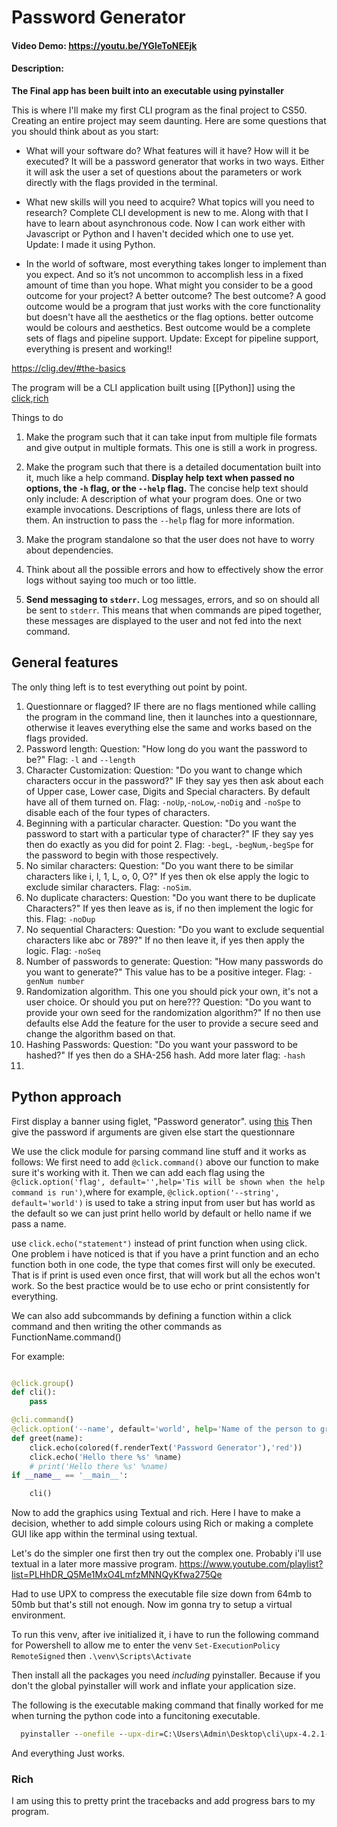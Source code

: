 
# Password Generator
#### Video Demo: https://youtu.be/YGleToNEEjk
#### Description:

**The Final app has been built into an executable using pyinstaller**

This is where I'll make my first CLI program as the final project to CS50.
Creating an entire project may seem daunting. Here are some questions that you should think about as you start:

- What will your software do? What features will it have? How will it be executed?
  It will be a password generator that works in two ways. Either it will ask the user a set of questions about the parameters or work directly with the flags provided in the terminal.
- What new skills will you need to acquire? What topics will you need to research?
  Complete CLI development is new to me. Along with that I have to learn about asynchronous code. Now I can work either with Javascript or Python and I haven't decided which one to use yet.
  Update: I made it using Python.

- In the world of software, most everything takes longer to implement than you expect. And so it’s not uncommon to accomplish less in a fixed amount of time than you hope. What might you consider to be a good outcome for your project? A better outcome? The best outcome?
  A good outcome would be a program that just works with the core functionality but doesn't have all the aesthetics or the flag options. 
  better outcome would be colours and aesthetics.
  Best outcome would be a complete sets of flags and pipeline support.
  Update: Except for pipeline support, everything is present and working!!

https://clig.dev/#the-basics

The program will be a CLI application built using [[Python]] using the [click](https://click.palletsprojects.com/en/8.1.x/),[rich](https://github.com/Textualize/rich)


Things to do
1. Make the program such that it can take input from multiple file formats and give output in multiple formats.
This one is still a work in progress.

2. Make the program such that there is a detailed documentation built into it, much like a help command.
   **Display help text when passed no options, the `-h` flag, or the `--help` flag.**
   The concise help text should only include:
   A description of what your program does.
   One or two example invocations.
   Descriptions of flags, unless there are lots of them.
   An instruction to pass the `--help` flag for more information.
3. Make the program standalone so that the user does not have to worry about dependencies.
4. Think about all the possible errors and how to effectively show the error logs without saying too much or too little.
5. **Send messaging to `stderr`.** Log messages, errors, and so on should all be sent to `stderr`. This means that when commands are piped together, these messages are displayed to the user and not fed into the next command.

## General features
The only thing left is to test everything out point by point. 

1. Questionnare or flagged?
   IF there are no flags mentioned while calling the program in the command line, then it launches into a questionnare, otherwise it leaves everything else the same and works based on the flags provided. 
2. Password length: 
   Question: "How long do you want the password to be?"
   Flag: `-l` and `--length`
3. Character Customization:
   Question: "Do you want to change which characters occur in the password?"
   IF they say yes then ask about each of Upper case, Lower case, Digits and Special characters.
   By default have all of them turned on. 
   Flag: `-noUp`,`-noLow`,`-noDig` and `-noSpe` to disable each of the four types of characters. 
4. Beginning with a particular character. 
   Question: "Do you want the password to start with a particular type of character?"
   IF they say yes then do exactly as you did for point 2. 
   Flag: `-begL`, `-begNum`,`-begSpe` for the password to begin with those respectively. 
5. No similar characters:
   Question: "Do you want there to be similar characters like i, l, 1, L, o, 0, O?"
   If yes then ok else apply the logic to exclude similar characters.
   Flag: `-noSim`.
6. No duplicate characters:
   Question: "Do you want there to be duplicate Characters?"
   If yes then leave as is, if no then implement the logic for this. 
   Flag: `-noDup`
7. No sequential Characters:
   Question: "Do you want to exclude sequential characters like abc or 789?"
   If no then leave it, if yes then apply the logic.
   Flag: `-noSeq`
8. Number of passwords to generate:
   Question: "How many passwords do you want to generate?"
   This value has to be a positive integer. 
   Flag: `-genNum number` 
9. Randomization algorithm. This one you should pick your own, it's not a user choice. Or should you put on here???
   Question: "Do you want to provide your own seed for the randomization algorithm?"
   If no then use defaults else Add the feature for the user to provide a secure seed and change the algorithm based on that.
10. Hashing Passwords:
    Question: "Do you want your password to be hashed?"
    If yes then do a SHA-256 hash. Add more later
    flag: `-hash`
11. 
## Python approach

First display a banner using figlet, "Password generator". using [this](https://towardsdatascience.com/prettify-your-terminal-text-with-termcolor-and-pyfiglet-880de83fda6b)
Then give the password if arguments are given else start the questionnare

We use the click module for parsing command line stuff and it works as follows:
We first need to add `@click.command()` above our function to make sure it's working with it.
Then we can add each flag using the `@click.option('flag', default='',help='Tis will be shown when the help command is run')`,where for example, `@click.option('--string', default='world')` is used to take a string input from user but has world as the default so we can just print hello world by default or hello name if we pass a name. 

use `click.echo("statement")` instead of print function when using click. One problem i have noticed is that if you have a print function and an echo function both in one code, the type that comes first will only be executed. That is if print is used even once first, that will work but all the echos won't work.
So the best practice would be to use echo or print consistently for everything.

We can also add subcommands by defining a function within a click command and then writing the other commands as FunctionName.command()

For example:
```python

@click.group()
def cli():
    pass 

@cli.command()
@click.option('--name', default='world', help='Name of the person to greet.')
def greet(name):
    click.echo(colored(f.renderText('Password Generator'),'red'))
    click.echo('Hello there %s' %name)
    # print('Hello there %s' %name)
if __name__ == '__main__':

    cli()
```


Now to add the graphics using Textual and rich.
Here I have to make a decision, whether to add simple colours using Rich or making a complete GUI like app within the terminal using textual.

Let's do the simpler one first then try out the complex one. Probably i'll use textual in a later more massive program. https://www.youtube.com/playlist?list=PLHhDR_Q5Me1MxO4LmfzMNNQyKfwa275Qe

Had to use UPX to compress the executable file size down from 64mb to 50mb but that's still not enough.
Now im gonna try to setup a virtual environment.

To run this venv, after ive initialized it, i have to run the following command for Powershell to allow me to enter the venv
`Set-ExecutionPolicy RemoteSigned`
then `.\venv\Scripts\Activate`

Then install all the packages you need *including* pyinstaller. Because if you don't the global pyinstaller will work and inflate your application size.

The following is the executable making command that finally worked for me when turning the python code into a funcitoning executable.
```cmd
  pyinstaller --onefile --upx-dir=C:\Users\Admin\Desktop\cli\upx-4.2.1-win64 -F --collect-all pyfiglet --strip .\password_generator.py
```
And everything Just works.
### Rich
I am using this to pretty print the tracebacks and add progress bars to my program.